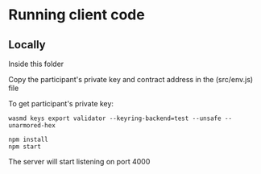 # Running client code

## Locally

Inside this folder

Copy the participant's private key and contract address in the (src/env.js) file

To get participant's private key:

```
wasmd keys export validator --keyring-backend=test --unsafe --unarmored-hex
```


```
npm install
npm start
```

The server will start listening on port 4000